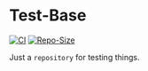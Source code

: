 # Test-Base

[![CI](https://github.com/MAJigsaw77/Test-Base/actions/workflows/CI.yml/badge.svg)](https://github.com/MAJigsaw77/Test-Base/actions/workflows/CI.yml)
[![Repo-Size](https://img.shields.io/github/repo-size/MAJigsaw77/Test-Base)]()

Just a `repository` for testing things.
